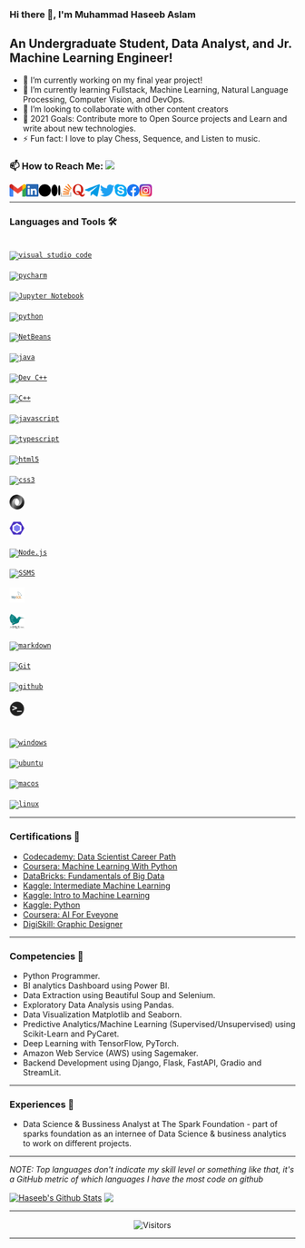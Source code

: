 <!--
**HaseebRajput007/HaseebRajput007** is a ✨ _special_ ✨ repository because its `README.md` (this file) appears on your GitHub profile.

Here are some ideas to get you started:

- 🔭 I’m currently working on ...
- 🌱 I’m currently learning ...
- 👯 I’m looking to collaborate on ...
- 🤔 I’m looking for help with ...
- 💬 Ask me about ...
- 📫 How to reach me: ...
- 😄 Pronouns: ...
- ⚡ Fun fact: ...
-->

### Hi there 👋, I'm Muhammad Haseeb Aslam

## An Undergraduate Student, Data Analyst, and Jr. Machine Learning Engineer!

- 🔭 I’m currently working on my final year project!
- 🌱 I’m currently learning Fullstack, Machine Learning, Natural Language Processing, Computer Vision, and DevOps.
- 👯 I’m looking to collaborate with other content creators
- 🥅 2021 Goals: Contribute more to Open Source projects and Learn and write about new technologies.
- ⚡ Fun fact: I love to play Chess, Sequence, and Listen to music.

### 📫 How to Reach Me: <img src="https://media.giphy.com/media/LnQjpWaON8nhr21vNW/giphy.gif" height="32">

<!-- [<img align="left" alt="Sabesan" height="22px" src="./SocialLogo/Web.png" />][website] -->
[<img align="left" alt="Sabesan | Gmail" height="22px" src="./SocialLogo/Gmail.png" />][gmail]
[<img align="left" alt="Sabesan | LinkedIn" height="22px" src="./SocialLogo/LinkedIn.png" />][linkedin]
[<img align="left" alt="Sabesan | Medium" height="22px" src="./SocialLogo/Medium.png" />][medium]
[<img align="left" alt="Sabesan | Stackoverflow" height="22px" src="./SocialLogo/StackOverflow.png" />][stackoverflow]
[<img align="left" alt="Sabesan | Quora" height="22px" src="./SocialLogo/Quora.png" />][quora]
[<img align="left" alt="Sabesan | Telegram" height="22px" src="./SocialLogo/Telegram.png" />][telegram]
[<img align="left" alt="Sabesan | Twitter" height="22px" src="./SocialLogo/Twitter.png" />][twitter]
[<img align="left" alt="Sabesan | Skype" height="22px" src="./SocialLogo/Skype.png" />][skype]
[<img align="left" alt="Sabesan | Facebook" height="22px" src="./SocialLogo/Facebook.png" />][facebook]
[<img align="left" alt="Sabesan | Instagram" height="22px" src="./SocialLogo/Instagram.png" />][instagram]

<br />


---

### Languages and Tools 🛠️

[<code>
<img alt="visual studio code" width="26px" src="https://img.icons8.com/fluent/240/000000/visual-studio-code-2019.png" />
</code>](https://code.visualstudio.com/)
[<code>
<img alt="pycharm" width="26px" src="https://img.icons8.com/color/240/000000/pycharm.png" />
</code>](https://www.jetbrains.com/pycharm/)
[<code>
<img alt="Jupyter Notebook" width="26px" src="https://upload.wikimedia.org/wikipedia/commons/thumb/3/38/Jupyter_logo.svg/1200px-Jupyter_logo.svg.png" />
</code>](https://jupyter.org/)
[<code>
<img alt="python" width="26px" src="https://img.icons8.com/color/240/000000/python.png">
</code>](https://www.python.org/)
[<code>
<img alt="NetBeans" width="26px" src="https://upload.wikimedia.org/wikipedia/commons/thumb/9/98/Apache_NetBeans_Logo.svg/888px-Apache_NetBeans_Logo.svg.png" />
</code>](https://netbeans.apache.org/)
[<code>
<img alt="java" width="26px" src="https://img.icons8.com/color/240/000000/java-coffee-cup-logo.png">
</code>](https://docs.oracle.com/en/java/)
[<code>
<img alt="Dev C++" width="26px" src="https://encrypted-tbn0.gstatic.com/images?q=tbn:ANd9GcQfsHiS9nU2huAb9J6lhY6Q_tzpS5lB5fW1nQ&usqp=CAU" />
</code>](https://bloodshed-dev-c.en.softonic.com/download)
[<code>
<img alt="C++" width="26px" src="https://upload.wikimedia.org/wikipedia/commons/thumb/1/18/ISO_C%2B%2B_Logo.svg/1200px-ISO_C%2B%2B_Logo.svg.png">
</code>](https://www.cplusplus.com/)
[<code>
<img alt="javascript" width="26px" src="https://img.icons8.com/color/240/000000/javascript.png" />
</code>](https://developer.mozilla.org/en-US/docs/Web/JavaScript)
[<code>
<img alt="typescript" width="26px" src="https://img.icons8.com/color/240/000000/typescript.png">
</code>](https://www.typescriptlang.org/)
[<code>
<img alt="html5" width="26px" src="https://img.icons8.com/color/240/000000/html-5.png">
</code>](https://developer.mozilla.org/en-US/docs/Web/HTML)
[<code>
<img alt="css3" width="26px" src="https://img.icons8.com/color/240/000000/css3.png">
</code>](https://developer.mozilla.org/en-US/docs/Web/CSS)
[<code>
<img alt="json" width="26px" src="https://raw.githubusercontent.com/github/explore/80688e429a7d4ef2fca1e82350fe8e3517d3494d/topics/json/json.png">
</code>](https://www.json.org/json-en.html)
[<code>
<img alt="eslint" width="26px" src="https://raw.githubusercontent.com/github/explore/80688e429a7d4ef2fca1e82350fe8e3517d3494d/topics/eslint/eslint.png">
</code>](https://eslint.org/)
[<code>
<img alt="Node.js" width="26px" src="https://img.icons8.com/color/240/000000/nodejs.png">
</code>](https://nodejs.org/en/)
[<code>
<img alt="SSMS" width="26px" src="https://brandslogos.com/wp-content/uploads/thumbs/microsoft-sql-server-logo-vector.svg">
</code>](https://docs.microsoft.com/en-us/sql/ssms/download-sql-server-management-studio-ssms)
[<code>
<img alt="MySQL" width="26px" src="https://raw.githubusercontent.com/github/explore/80688e429a7d4ef2fca1e82350fe8e3517d3494d/topics/mysql/mysql.png">
</code>](https://dev.mysql.com/)
[<code>
<img alt="latex" width="26px" src="https://raw.githubusercontent.com/github/explore/80688e429a7d4ef2fca1e82350fe8e3517d3494d/topics/latex/latex.png">
</code>](https://www.latex-project.org/)
[<code>
<img alt="markdown" width="26px" src="https://img.icons8.com/ios-filled/100/000000/markdown.png">
</code>](https://www.markdownguide.org/)
[<code>
<img alt="Git" width="26px" src="https://img.icons8.com/color/240/000000/git.png">
</code>](https://git-scm.com/)
[<code>
<img alt="github" width="26px" src="https://img.icons8.com/ios-glyphs/240/000000/github.png">
</code>](https://github.com/)
[<code>
<img alt="terminal" width="26px" src="https://raw.githubusercontent.com/github/explore/80688e429a7d4ef2fca1e82350fe8e3517d3494d/topics/terminal/terminal.png">
</code>](https://docs.microsoft.com/en-us/windows/terminal/)
<br />
[<code>
<img alt="windows" width="26px" src="https://img.icons8.com/color/240/000000/windows-10.png">
</code>](https://www.microsoft.com/en-us/windows)
[<code>
<img alt="ubuntu" width="26px" src="https://img.icons8.com/color/96/000000/ubuntu--v1.png">
</code>](https://ubuntu.com/)
[<code>
<img alt="macos" width="26px" src="https://img.icons8.com/officel/160/000000/mac-logo.png">
</code>](https://developer.apple.com/macos/)
[<code>
<img alt="linux" width="26px" src="https://img.icons8.com/color/96/000000/linux.png">
</code>](https://www.kernel.org/)

---

### Certifications 🏅
- [Codecademy: Data Scientist Career Path](https://www.codecademy.com/learn/paths/data-science)
- [Coursera: Machine Learning With Python](https://www.coursera.org/account/accomplishments/verify/Q3UMNK4MNAU8)
- [DataBricks: Fundamentals of Big Data](https://academy.databricks.com/elearning/INT-INBD-v1-SP)
- [Kaggle: Intermediate Machine Learning](https://www.kaggle.com/learn/certification/muhammadhaseebaslam/intermediate-machine-learning)
- [Kaggle: Intro to Machine Learning](https://www.kaggle.com/learn/certification/muhammadhaseebaslam/intro-to-machine-learning)
- [Kaggle: Python](https://www.kaggle.com/learn/python)
- [Coursera: AI For Eveyone](https://www.coursera.org/learn/ai-for-everyone)
- [DigiSkill: Graphic Designer](https://digiskills.pk/CourseDetails.aspx?Id=GRD101)

---

### Competencies 🤹 

- Python Programmer.
- BI analytics Dashboard using Power BI.
- Data Extraction using Beautiful Soup and Selenium.
- Exploratory Data Analysis using Pandas.
- Data Visualization Matplotlib and Seaborn.
- Predictive Analytics/Machine Learning (Supervised/Unsupervised) using Scikit-Learn and PyCaret.
- Deep Learning with TensorFlow, PyTorch.
- Amazon Web Service (AWS) using Sagemaker.
- Backend Development using Django, Flask, FastAPI, Gradio and StreamLit.

---

### Experiences 💼

- Data Science & Bussiness Analyst at The Spark Foundation - part of sparks foundation as an internee of Data Science & business analytics to work on different projects.

---

_NOTE: Top languages don't indicate my skill level or something like that, it's a GitHub metric of which languages I have the most code on github_

<a href="https://github-readme-stats.vercel.app/api?username=haseebrajput007&show_icons=true&hide_border=true&count_private=true&include_all_commits=true&theme=radical">
<img align="center" alt="Haseeb's Github Stats" src="https://github-readme-stats.vercel.app/api?username=haseebrajput007&show_icons=true&hide_border=true&count_private=true&include_all_commits=true&theme=radical" /></a>
<a href="https://github-readme-stats.vercel.app/api/top-langs/?username=haseebrajput007&layout=compact&theme=radical">
  <img align="center" src="https://github-readme-stats.vercel.app/api/top-langs/?username=haseebrajput007&layout=compact&theme=radical" />
</a>

---

<p align=center>                           
  <img align=center  src="https://visitor-badge.laobi.icu/badge?page_id=haseebrajput007.haseebrajput007" alt="Visitors">                     
</p>

---

[linkedin]: https://www.linkedin.com/in/muhammad-haseeb-aslam/
[medium]: https://medium.com/@haseebaslam505
[stackoverflow]: https://stackoverflow.com/users/16474038/muhammad-haseeb-aslam
[gmail]: mailto:work.haseeb505@gmail.com
[quora]: https://www.quora.com/profile/Haseeb-Aslam-27
[telegram]: https://telegram.me/iHaseebRajput
[twitter]: https://twitter.com/haseebaslam509
[skype]: https://join.skype.com/invite/xi2xyuPOc39p
[facebook]: https://www.facebook.com/haseebaslam007/
[instagram]: https://www.instagram.com/rajaa.haseeb/
